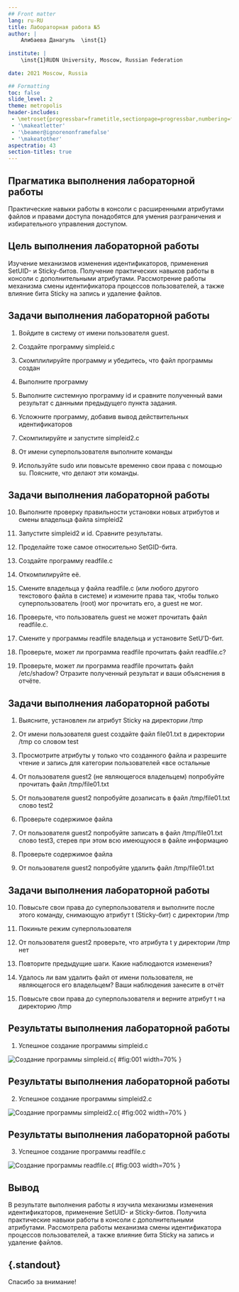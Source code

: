 ```yaml
---
## Front matter
lang: ru-RU
title: Лабораторная работа №5
author: |
	Алибаева Данагуль  \inst{1}
	
institute: |
	\inst{1}RUDN University, Moscow, Russian Federation
	
date: 2021 Moscow, Russia

## Formatting
toc: false
slide_level: 2
theme: metropolis
header-includes: 
 - \metroset{progressbar=frametitle,sectionpage=progressbar,numbering=fraction}
 - '\makeatletter'
 - '\beamer@ignorenonframefalse'
 - '\makeatother'
aspectratio: 43
section-titles: true
---
```




## Прагматика выполнения лабораторной работы

Практические навыки работы в консоли с расширенными атрибутами файлов и правами доступа понадобятся для умения разграничения и избирательного управления доступом.

## Цель выполнения лабораторной работы

Изучение механизмов изменения идентификаторов, применения SetUID- и Sticky-битов. Получение практических навыков работы в консоли с дополнительными атрибутами. Рассмотрение работы механизма смены идентификатора процессов пользователей, а также влияние бита Sticky на запись и удаление файлов.

## Задачи выполнения лабораторной работы

1. Войдите в систему от имени пользователя guest. 

2. Создайте программу simpleid.c

3. Скомплилируйте программу и убедитесь, что файл программы создан

4. Выполните программу 

5. Выполните системную программу id и сравните полученный вами результат с данными предыдущего пункта задания. 

6. Усложните программу, добавив вывод действительных идентификаторов
 
7. Скомпилируйте и запустите simpleid2.c

8. От имени суперпользователя выполните команды 

9. Используйте sudo или повысьте временно свои права с помощью su. Поясните, что делают эти команды. 

## Задачи выполнения лабораторной работы

10. Выполните проверку правильности установки новых атрибутов и смены владельца файла simpleid2

11. Запустите simpleid2 и id. Сравните результаты. 

12. Проделайте тоже самое относительно SetGID-бита. 

13. Создайте программу readfile.c

14. Откомпилируйте её.

15. Смените владельца у файла readfile.c (или любого другого текстового файла в системе) и измените права так, чтобы только суперпользователь (root) мог прочитать его, a guest не мог. 

16. Проверьте, что пользователь guest не может прочитать файл readfile.c. 

17. Смените у программы readfile владельца и установите SetU’D-бит. 

18. Проверьте, может ли программа readfile прочитать файл readfile.c? 

19. Проверьте, может ли программа readfile прочитать файл /etc/shadow? Отразите полученный результат и ваши объяснения в отчёте. 

## Задачи выполнения лабораторной работы

1. Выясните, установлен ли атрибут Sticky на директории /tmp

2. От имени пользователя guest создайте файл file01.txt в директории /tmp со словом test

3. Просмотрите атрибуты у только что созданного файла и разрешите чтение и запись для категории пользователей «все остальные

4. От пользователя guest2 (не являющегося владельцем) попробуйте прочитать файл /tmp/file01.txt

5. От пользователя guest2 попробуйте дозаписать в файл /tmp/file01.txt слово test2 

6. Проверьте содержимое файла 

7. От пользователя guest2 попробуйте записать в файл /tmp/file01.txt слово test3, стерев при этом всю имеющуюся в файле информацию

8. Проверьте содержимое файла 

9. От пользователя guest2 попробуйте удалить файл /tmp/file01.txt

## Задачи выполнения лабораторной работы

10. Повысьте свои права до суперпользователя и выполните после этого команду, снимающую атрибут t (Sticky-бит) с директории /tmp

11. Покиньте режим суперпользователя

12. От пользователя guest2 проверьте, что атрибута t у директории /tmp нет

13. Повторите предыдущие шаги. Какие наблюдаются изменения? 

14. Удалось ли вам удалить файл от имени пользователя, не являющегося его владельцем? Ваши наблюдения занесите в отчёт

15. Повысьте свои права до суперпользователя и верните атрибут t на директорию /tmp

## Результаты выполнения лабораторной работы

1. Успешное создание программы simpleid.с 
 
![Создание программы simpleid.c](image/1_8.png){ #fig:001 width=70% }  

## Результаты выполнения лабораторной работы

2. Успешное создание программы simpleid2.с 

![Создание программы simpleid2.c](image/1_10.png){ #fig:002 width=70% }  

## Результаты выполнения лабораторной работы

3. Успешное создание программы readfile.c 

![Создание программы readfile.c](image/1_17.png){ #fig:003 width=70% } 

## Вывод

В результате выполнения работы я изучила механизмы изменения идентификаторов, применение SetUID- и Sticky-битов. Получила практические навыки работы в консоли с дополнительными атрибутами. Рассмотрела работы механизма смены идентификатора процессов пользователей, а также влияние бита Sticky на запись и удаление файлов. 

## {.standout}

Спасибо за внимание!

